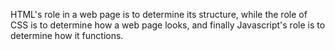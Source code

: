HTML's role in a web page is to determine its structure, while the role of CSS is to determine how a web page looks, and finally Javascript's role is to determine how it functions.
